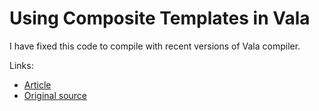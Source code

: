 Using Composite Templates in Vala
===

I have fixed this code to compile with recent versions of Vala compiler.

Links:

- [Article](https://blogs.gnome.org/tvb/2013/05/29/composite-templates-lands-in-vala/)
- [Original source](http://people.gnome.org/~tvb/composite-demo-vala.tgz)

